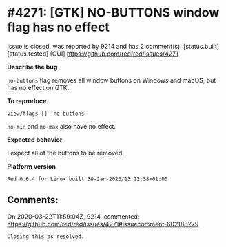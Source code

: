 
#4271: [GTK] NO-BUTTONS window flag has no effect
================================================================================
Issue is closed, was reported by 9214 and has 2 comment(s).
[status.built] [status.tested] [GUI]
<https://github.com/red/red/issues/4271>

**Describe the bug**

`no-buttons` flag removes all window buttons on Windows and macOS, but has no effect on GTK.

**To reproduce**

```red
view/flags [] 'no-buttons
```

`no-min` and `no-max` also have no effect.

**Expected behavior**

I expect all of the buttons to be removed.

**Platform version**

```
Red 0.6.4 for Linux built 30-Jan-2020/13:22:38+01:00
```



Comments:
--------------------------------------------------------------------------------

On 2020-03-22T11:59:04Z, 9214, commented:
<https://github.com/red/red/issues/4271#issuecomment-602188279>

    Closing this as resolved.

